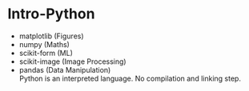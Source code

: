 # Intro-Python

* matplotlib (Figures)
* numpy (Maths)
* scikit-form (ML)
* scikit-image (Image Processing)
* pandas (Data Manipulation)  
Python is an interpreted language. No compilation and linking step.
